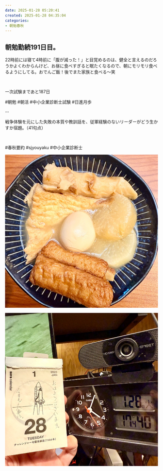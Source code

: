 ```yaml
---
date: 2025-01-28 05:20:41
created: 2025-01-28 04:35:04
categories:
- 朝勉春秋
---
```


## 朝勉勤続191日目。

22時前には寝て4時前に「腹が減った！」と目覚めるのは、健全と言えるのだろうかよくわからんけど、お昼に食べすぎると眠たくなるので、朝にモリモリ食べるようにしてる。おでんご飯！後でまた家族と食べる〜笑

<br>

一次試験まであと187日

#朝勉 #朝活 #中小企業診断士試験 #日進月歩

  

\--

戦争体験を元にした失敗の本質や教訓話を、従軍経験のないリーダーがどう生かすか宿題。（41句点）

<br>

#春秋要約 #sjyouyaku #中小企業診断士

  

![](Files/IMG_0787.jpeg)  

![](Files/IMG_0839.jpeg)